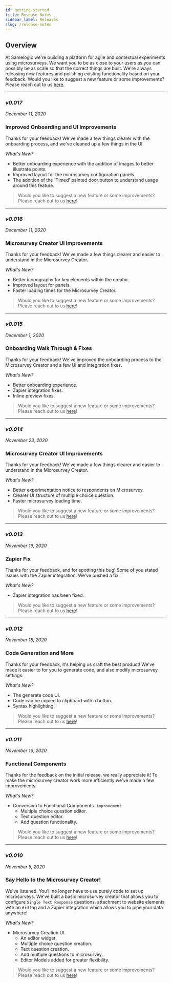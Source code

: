 ```yaml
---
id: getting-started
title: Resease Notes
sidebar_label: Releases
slug: /release-notes
---
```


## Overview
At Samelogic we're building a platform for agile and contextual experiments using microsurveys. We want you to be as close to your users as you can possibly be as scale so that the correct things are built. We're always releasing new features and polishing existing functionality based on your feedback. Would you like to suggest a new feature or some improvements? Please reach out to us [here](https://www.samelogic.com/team).


---
### *v0.017*
*December 11, 2020*

### Improved Onboarding and UI Improvements
Thanks for your feedback! We've made a few things clearer with the onboarding process, and we've cleaned up a few things in the UI.

*What's New?*
- Better onboarding experience with the addition of images to better illustrate points.
- Improved layout for the microsurvey configuration panels.
- The addition of the 'Timed' painted door button to understand usage around this feature.

> Would you like to suggest a new feature or some improvements? Please reach out to us [here](https://www.samelogic.com/team)!

---

### *v0.016*
*December 11, 2020*

### Microsurvey Creator UI Improvements
Thanks for your feedback! We've made a few things clearer and easier to understand in the Microsurvey Creator.

*What's New?*
- Better iconography for key elements within the creator.
- Improved layout for panels.
- Faster loading times for the Microsurvey Creator.

> Would you like to suggest a new feature or some improvements? Please reach out to us [here](https://www.samelogic.com/team)!

---

### *v0.015*
*December 1, 2020*

### Onboarding Walk Through & Fixes
Thanks for your feedback! We've improved the onboarding process to the Microsurvey Creator and a few UI and integration fixes.

*What's New?*
- Better onboarding experience.
- Zapier integration fixes.
- Inline preview fixes.


> Would you like to suggest a new feature or some improvements? Please reach out to us [here](https://www.samelogic.com/team)!

---

### *v0.014*
*November 23, 2020*

### Microsurvey Creator UI Improvements
Thanks for your feedback! We've made a few things clearer and easier to understand in the Microsurvey Creator.

*What's New?*
- Better experimentation notice to respondents on Microsurvey.
- Clearer UI structure of multiple choice question.
- Faster microsurvey loading time.

> Would you like to suggest a new feature or some improvements? Please reach out to us [here](https://www.samelogic.com/team)!


---

### *v0.013*
*November 19, 2020*

### Zapier Fix
Thanks for your feedback, and for spotting this bug! Some of you stated issues with the Zapier integration. We've pushed a fix.

*What's New?*
- Zapier integration has been fixed.

> Would you like to suggest a new feature or some improvements? Please reach out to us [here](https://www.samelogic.com/team)!

---

### *v0.012*
*November 18, 2020*

### Code Generation and More
Thanks for your feedback, it's helping us craft the best product! We've made it easier to for you to generate code, and also modify microsurvey settings.

*What's New?*
- The generate code UI.
- Code can be copied to clipboard with a button.
- Syntax highlighting.

> Would you like to suggest a new feature or some improvements? Please reach out to us [here](https://www.samelogic.com/team)!

---

### *v0.011*
*November 16, 2020*

### Functional Components
Thanks for the feedback on the initial release, we really appreciate it! To make the microsurvey creator work more efficiently we've made a few improvements.

*What's New?*
- Conversion to Functional Components. `improvement`
    - Multiple choice question editor.
    - Text question editor.
    - Add question functionality.


> Would you like to suggest a new feature or some improvements? Please reach out to us [here](https://www.samelogic.com/team)!

---

### *v0.010*
*November 5, 2020*

### Say Hello to the Microsurvey Creator!
We've listened. You'll no longer have to use purely code to set up microsurveys. We've built a basic microsurvey creator that allows you to configure `Single Text Response` questions, attachment to website elements with an `#id` tag and a Zapier integration which allows you to pipe your data anywhere!

*What's New?*

- Microsurvey Creation UI.
    - An editor widget.
    - Multiple choice question creation.
    - Text question creation.
    - Add multiple questions to microsurvey.
    - Editor Models added for greater flexibility.


> Would you like to suggest a new feature or some improvements? Please reach out to us [here](https://www.samelogic.com/team)!